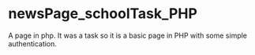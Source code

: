 # newsPage_schoolTask_PHP

A page in php. It was a task so it is a basic page in PHP with some simple authentication.
